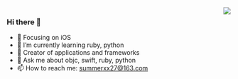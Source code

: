 <img align="right" src="https://github-readme-stats.vercel.app/api?username=summerxx27&show_icons=true&icon_color=CE1D2D&text_color=718096&bg_color=00000000&hide_title=true&hide_border=true" />

### Hi there 👋

- 🔭 Focusing on iOS
- 🌱 I’m currently learning ruby, python
- :hammer: Creator of applications and frameworks
- 💬 Ask me about objc, swift, ruby, python
- 📫 How to reach me: summerxx27@163.com

